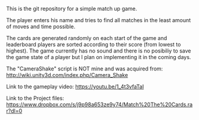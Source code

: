 This is the git repository for a simple match up game.

The player enters his name and tries to find all matches in the least amount of moves and time possible. 

The cards are generated randomly on each start of the game and leaderboard players are sorted according to their score (from lowest to highest). The game currently has no sound and there is no posibiliy to save the game state of a player but I plan on implementing it in the coming days.

The "CameraShake" script is NOT mine and was acquired from: http://wiki.unity3d.com/index.php/Camera_Shake

Link to the gameplay video: https://youtu.be/1_4t3vfaTaI

Link to the Project files: https://www.dropbox.com/s/j9p98a653ze9y74/Match%20The%20Cards.rar?dl=0
